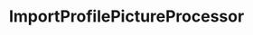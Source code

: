---
optionsClassName: ImportProfilePictureProcessorOptions
optionsClassFullName: MigrationTools.Processors.ImportProfilePictureProcessorOptions
configurationSamples:
- name: defaults
  description: 
  code: >-
    {
      "MigrationTools": {
        "ProcessorDefaults": {
          "ImportProfilePictureProcessor": []
        }
      }
    }
  sampleFor: MigrationTools.Processors.ImportProfilePictureProcessorOptions
- name: sample
  description: 
  code: >-
    {
      "MigrationTools": {
        "ProcessorSamples": {
          "ImportProfilePictureProcessor": []
        }
      }
    }
  sampleFor: MigrationTools.Processors.ImportProfilePictureProcessorOptions
- name: classic
  description: 
  code: >-
    {
      "$type": "ImportProfilePictureProcessorOptions",
      "Enabled": false,
      "Enrichers": null,
      "ProcessorEnrichers": null,
      "SourceName": null,
      "TargetName": null,
      "RefName": null
    }
  sampleFor: MigrationTools.Processors.ImportProfilePictureProcessorOptions
description: Downloads corporate images and updates TFS/Azure DevOps profiles
className: ImportProfilePictureProcessor
typeName: Processors
architecture: 
options:
- parameterName: Enabled
  type: Boolean
  description: If set to `true` then the processor will run. Set to `false` and the processor will not run.
  defaultValue: missng XML code comments
- parameterName: Enrichers
  type: List
  description: A list of enrichers that can augment the proccessing of the data
  defaultValue: missng XML code comments
- parameterName: ProcessorEnrichers
  type: List
  description: List of Enrichers that can be used to add more features to this processor. Only works with Native Processors and not legacy Processors.
  defaultValue: missng XML code comments
- parameterName: RefName
  type: String
  description: '`Refname` will be used in the future to allow for using named Options without the need to copy all of the options.'
  defaultValue: missng XML code comments
- parameterName: SourceName
  type: String
  description: missng XML code comments
  defaultValue: missng XML code comments
- parameterName: TargetName
  type: String
  description: missng XML code comments
  defaultValue: missng XML code comments
status: alpha
processingTarget: Profiles
classFile: /src/MigrationTools.Clients.AzureDevops.ObjectModel/Processors/ImportProfilePictureProcessor.cs
optionsClassFile: /src/MigrationTools.Clients.AzureDevops.ObjectModel/Processors/ImportProfilePictureProcessorOptions.cs

redirectFrom:
- /Reference/Processors/ImportProfilePictureProcessorOptions/
layout: reference
toc: true
permalink: /Reference/Processors/ImportProfilePictureProcessor/
title: ImportProfilePictureProcessor
categories:
- Processors
- 
topics:
- topic: notes
  path: /docs/Reference/Processors/ImportProfilePictureProcessor-notes.md
  exists: false
  markdown: ''
- topic: introduction
  path: /docs/Reference/Processors/ImportProfilePictureProcessor-introduction.md
  exists: false
  markdown: ''

---